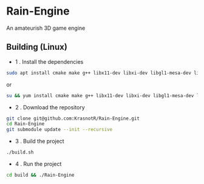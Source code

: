 # Rain-Engine
An amateurish 3D game engine

## Building (Linux)
* 1 . Install the dependencies
```bash
sudo apt install cmake make g++ libx11-dev libxi-dev libgl1-mesa-dev libglu1-mesa-dev libxrandr-dev libxext-dev libxcursor-dev libxinerama-dev
```
or
```bash
su && yum install cmake make g++ libx11-dev libxi-dev libgl1-mesa-dev libglu1-mesa-dev libxrandr-dev libxext-dev libxcursor-dev libxinerama-dev
```
* 2 . Download the repository
```bash
git clone git@github.com:KrasnotR/Rain-Engine.git
cd Rain-Engine
git submodule update --init --recursive
```
* 3 . Build the project
```bash
./build.sh
```
* 4 . Run the project
```bash
cd build && ./Rain-Engine
```
